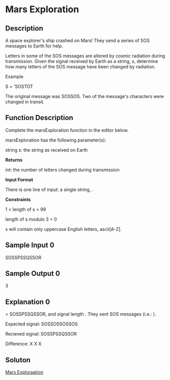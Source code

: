 # Mars Exploration

## Description

A space explorer's ship crashed on Mars! They send a series of SOS messages to Earth for help.

Letters in some of the SOS messages are altered by cosmic radiation during transmission. 
Given the signal received by Earth as a string, s, determine how many letters of the SOS message have been changed by radiation.

Example

S = 'SOSTOT

The original message was SOSSOS. Two of the message's characters were changed in transit.

## Function Description

Complete the marsExploration function in the editor below.

marsExploration has the following parameter(s):

string s: the string as received on Earth

**Returns**

int: the number of letters changed during transmission

**Input Format**

There is one line of input: a single string, .

**Constraints**

1 < length of s < 99

length of s modulo 3 = 0

 s will contain only uppercase English letters, ascii[A-Z].
 
## Sample Input 0

SOSSPSSQSSOR

## Sample Output 0

3

## Explanation 0

 = SOSSPSSQSSOR, and signal length . They sent  SOS messages (i.e.: ).

Expected signal: SOSSOSSOSSOS

Recieved signal: SOSSPSSQSSOR

Difference:          X  X   X

## Soluton

[Mars Exploraation](https://github.com/rammya29/Tech-And-Target/blob/main/HakerRank%20Solution/Day-3/Mars%20Exploration/solution.py)

